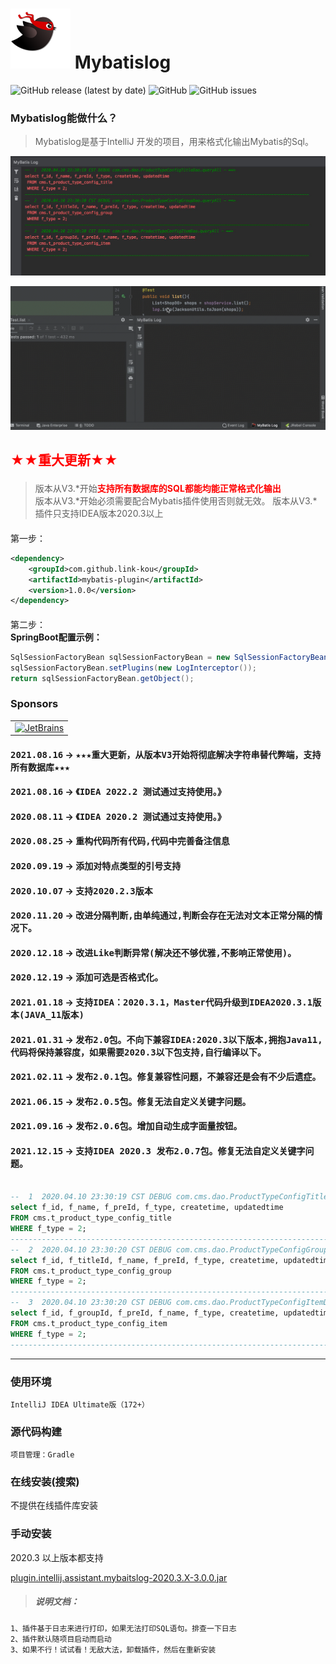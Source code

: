 # [![Mybatislog](logo-bird-ninja.svg)](https://github.com/Link-Kou/intellij-mybaitslog) Mybatislog

![GitHub release (latest by date)](https://img.shields.io/github/v/release/Link-Kou/intellij-mybaitslog)
![GitHub](https://img.shields.io/github/license/Link-Kou/intellij-mybaitslog)
![GitHub issues](https://img.shields.io/github/issues/Link-Kou/intellij-mybaitslog)

### Mybatislog能做什么？

> Mybatislog是基于IntelliJ 开发的项目，用来格式化输出Mybatis的Sql。

![样列](https://raw.githubusercontent.com/Link-Kou/intellij-mybaitslog/master/image/2020-03-25_09-28-47.jpg "样列")

![样列](https://raw.githubusercontent.com/Link-Kou/intellij-mybaitslog/master/image/2020-04-17_23-51-18.gif "样列")

## <p style="color:red">★★重大更新★★</p>
> 版本从V3.*开始<b style="color:red">支持所有数据库的SQL都能均能正常格式化输出</b><br/>
> 版本从V3.*开始必须需要配合Mybatis插件使用否则就无效。
> 版本从V3.*插件只支持IDEA版本2020.3以上
####
第一步：
```xml
<dependency>
    <groupId>com.github.link-kou</groupId>
    <artifactId>mybatis-plugin</artifactId>
    <version>1.0.0</version>
</dependency>
```
####
第二步：<br/>
**SpringBoot配置示例：**
```java
SqlSessionFactoryBean sqlSessionFactoryBean = new SqlSessionFactoryBean();
sqlSessionFactoryBean.setPlugins(new LogInterceptor());
return sqlSessionFactoryBean.getObject();
```


### Sponsors

<table>
      <td>
        <a href="https://www.jetbrains.com/?from=TreeInfotip" target="_blank">
            <img src="https://cdn.jsdelivr.net/gh/YiiGuxing/TranslationPlugin@master/images/jetbrains.svg" alt="JetBrains" title="Development powered by JetBrains.">
        </a>
      </td>
</table>

#### <kbd>2021.08.16</kbd> -> <kbd>★★★重大更新，从版本V3开始将彻底解决字符串替代弊端，支持所有数据库★★★</kbd>

#### <kbd>2021.08.16</kbd> -> <kbd>《IDEA 2022.2 测试通过支持使用。》</kbd>

#### <kbd>2020.08.11</kbd> -> <kbd>《IDEA 2020.2 测试通过支持使用。》</kbd>

#### <kbd>2020.08.25</kbd> ->  <kbd>重构代码所有代码,代码中完善备注信息</kbd>

#### <kbd>2020.09.19</kbd> ->  <kbd>添加对特点类型的引号支持</kbd>

#### <kbd>2020.10.07</kbd> ->  <kbd>支持2020.2.3版本</kbd>

#### <kbd>2020.11.20</kbd> ->  <kbd>改进分隔判断,由单纯通过,判断会存在无法对文本正常分隔的情况下。</kbd>

#### <kbd>2020.12.18</kbd> ->  <kbd>改进Like判断异常(解决还不够优雅,不影响正常使用)。</kbd>

#### <kbd>2020.12.19</kbd> ->  <kbd>添加可选是否格式化。</kbd>

#### <kbd>2021.01.18</kbd> ->  <kbd>支持IDEA：2020.3.1，Master代码升级到IDEA2020.3.1版本(JAVA_11版本)</kbd>

#### <kbd>2021.01.31</kbd> ->  <kbd>发布2.0包。不向下兼容IDEA:2020.3以下版本,拥抱Java11,代码将保持兼容度，如果需要2020.3以下包支持,自行编译以下。</kbd>

#### <kbd>2021.02.11</kbd> ->  <kbd>发布2.0.1包。修复兼容性问题，不兼容还是会有不少后遗症。</kbd>

#### <kbd>2021.06.15</kbd> ->  <kbd>发布2.0.5包。修复无法自定义关键字问题。</kbd>

#### <kbd>2021.09.16</kbd> ->  <kbd>发布2.0.6包。增加自动生成字面量按钮。</kbd>

#### <kbd>2021.12.15</kbd> ->  <kbd>支持IDEA 2020.3 发布2.0.7包。修复无法自定义关键字问题。</kbd>


```sql

--  1  2020.04.10 23:30:19 CST DEBUG com.cms.dao.ProductTypeConfigTitleDao.queryAll - ==>
select f_id, f_name, f_preId, f_type, createtime, updatedtime
FROM cms.t_product_type_config_title
WHERE f_type = 2;
------------------------------------------------------------------------------------------------------------------------
--  2  2020.04.10 23:30:20 CST DEBUG com.cms.dao.ProductTypeConfigGroupDao.queryAll - ==>
select f_id, f_titleId, f_name, f_preId, f_type, createtime, updatedtime
FROM cms.t_product_type_config_group
WHERE f_type = 2;
------------------------------------------------------------------------------------------------------------------------
--  3  2020.04.10 23:30:20 CST DEBUG com.cms.dao.ProductTypeConfigItemDao.queryAll - ==>
select f_id, f_groupId, f_preId, f_name, f_type, createtime, updatedtime
FROM cms.t_product_type_config_item
WHERE f_type = 2;
------------------------------------------------------------------------------------------------------------------------

```

---

### 使用环境

`IntelliJ IDEA Ultimate版（172+）`

### 源代码构建

    项目管理：Gradle

### 在线安装(搜索)

不提供在线插件库安装

### 手动安装

2020.3 以上版本都支持
>
[plugin.intellij.assistant.mybaitslog-2020.3.X-3.0.0.jar](https://raw.githubusercontent.com/Link-Kou/intellij-mybaitslog/master/plugin/plugin.intellij.assistant.mybaitslog-3.0.0.jar)


> ##### 说明文档：

    1、插件基于日志来进行打印，如果无法打印SQL语句。排查一下日志
    2、插件默认随项目启动而启动
    3、如果不行！试试看！无敌大法，卸载插件，然后在重新安装
